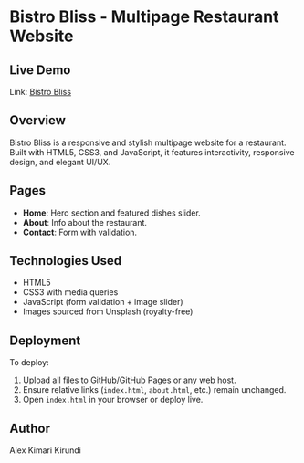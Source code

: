 # Bistro Bliss - Multipage Restaurant Website

## Live Demo
Link: [Bistro Bliss](https://alexklearn.github.io/Web-development-week8-deployment/)


## Overview
Bistro Bliss is a responsive and stylish multipage website for a restaurant. Built with HTML5, CSS3, and JavaScript, it features interactivity, responsive design, and elegant UI/UX.

## Pages
- **Home**: Hero section and featured dishes slider.
- **About**: Info about the restaurant.
- **Contact**: Form with validation.

## Technologies Used
- HTML5
- CSS3 with media queries
- JavaScript (form validation + image slider)
- Images sourced from Unsplash (royalty-free)

## Deployment
To deploy:
1. Upload all files to GitHub/GitHub Pages or any web host.
2. Ensure relative links (`index.html`, `about.html`, etc.) remain unchanged.
3. Open `index.html` in your browser or deploy live.

## Author
Alex Kimari Kirundi
